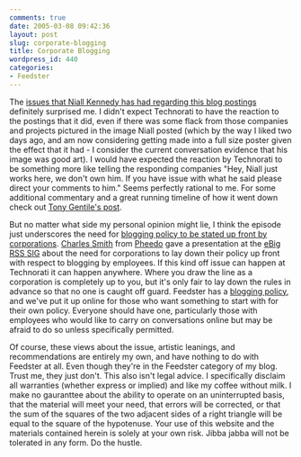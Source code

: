 ```yaml
---
comments: true
date: 2005-03-08 09:42:36
layout: post
slug: corporate-blogging
title: Corporate Blogging
wordpress_id: 440
categories:
- Feedster
---
```


The [issues that Niall Kennedy has had regarding this blog postings](http://www.niallkennedy.com/blog/archives/2005/03/whose_voice_is.html) definitely surprised me. I didn't expect Technorati to have the reaction to the postings that it did, even if there was some flack from those companies and projects pictured in the image Niall posted (which by the way I liked two days ago, and am now considering getting made into a full size poster given the effect that it had - I consider the current conversation evidence that his image was good art). I would have expected the reaction by Technorati to be something more like telling the responding companies "Hey, Niall just works here, we don't own him.  If you have issue with what he said please direct your comments to him."  Seems perfectly rational to me. For some additional commentary and a great running timeline of how it went down check out [Tony Gentile's post](http://www.buzzhit.com/2005/03/technorati-gags-community-managers.html).

But no matter what side my personal opinion might lie, I think the episode just underscores the need for [blogging policy to be stated up front by corporations](http://www.bitsplitter.net/blog/?p=369). [Charles Smith](http://www.reasonableman.com/) from [Pheedo](http://www.pheedo.com) gave a presentation at the [eBig RSS SIG](http://www.ebig.org/sig/sig.aspx?SIGid=36) about the need for corporations to lay down their policy up front with respect to blogging by employees. If this kind off issue can happen at Technorati it can happen anywhere. Where you draw the line as a corporation is completely up to you, but it's only fair to lay down the rules in advance so that no one is caught off guard. Feedster has a [blogging policy](http://feedster.blogs.com/corporate/corporate_policies/index.html), and we've put it up online for those who want something to start with for their own policy. Everyone should have one, particularly those with employees who would like to carry on conversations online but may be afraid to do so unless specifically permitted.

Of course, these views about the issue, artistic leanings, and recommendations are entirely my own, and have nothing to do with Feedster at all. Even though they're in the Feedster category of my blog. Trust me, they just don't. This also isn't legal advice. I specifically disclaim all warranties (whether express or implied) and like my coffee without milk. I make no gauranttee about the ability to operate on an uninterrupted basis, that the material will meet your need, that errors will be corrected, or that the sum of the squares of the two adjacent sides of a right triangle will be equal to the square of the hypotenuse. Your use of this website and the materials contained herein is solely at your own risk. Jibba jabba will not be tolerated in any form. Do the hustle.
